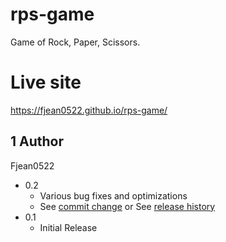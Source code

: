 # rps-game

Game of Rock, Paper, Scissors. 

# Live site
https://fjean0522.github.io/rps-game/

## 1 Author
Fjean0522

* 0.2
    * Various bug fixes and optimizations
    * See [commit change]() or See [release history]()
* 0.1
    * Initial Release
